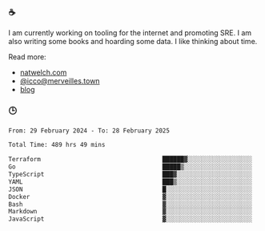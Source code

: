 ### ☕

I am currently working on tooling for the internet and promoting SRE. I am also writing some books and hoarding some data. I like thinking about time. 

Read more:

 - [natwelch.com](https://natwelch.com)
 - [@icco@merveilles.town](https://merveilles.town/@icco)
 - [blog](https://writing.natwelch.com)

### 🕒

<!--START_SECTION:waka-->

```txt
From: 29 February 2024 - To: 28 February 2025

Total Time: 489 hrs 49 mins

Terraform                                  ██████▓░░░░░░░░░░░░░░░░░░   26.50 %
Go                                         █████▒░░░░░░░░░░░░░░░░░░░   21.05 %
TypeScript                                 ███▓░░░░░░░░░░░░░░░░░░░░░   14.97 %
YAML                                       ███▒░░░░░░░░░░░░░░░░░░░░░   12.98 %
JSON                                       █░░░░░░░░░░░░░░░░░░░░░░░░   04.58 %
Docker                                     ▓░░░░░░░░░░░░░░░░░░░░░░░░   03.00 %
Bash                                       ▓░░░░░░░░░░░░░░░░░░░░░░░░   02.91 %
Markdown                                   ▓░░░░░░░░░░░░░░░░░░░░░░░░   02.28 %
JavaScript                                 ▓░░░░░░░░░░░░░░░░░░░░░░░░   02.01 %
```

<!--END_SECTION:waka-->
